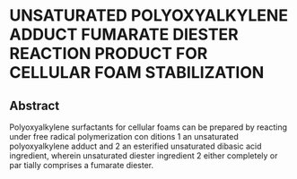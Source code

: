 # UNSATURATED POLYOXYALKYLENE ADDUCT FUMARATE DIESTER REACTION PRODUCT FOR CELLULAR FOAM STABILIZATION

## Abstract
Polyoxyalkylene surfactants for cellular foams can be prepared by reacting under free radical polymerization con ditions 1 an unsaturated polyoxyalkylene adduct and 2 an esterified unsaturated dibasic acid ingredient, wherein unsaturated diester ingredient 2 either completely or par tially comprises a fumarate diester.